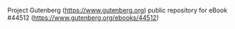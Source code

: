 Project Gutenberg (https://www.gutenberg.org) public repository for eBook #44512 (https://www.gutenberg.org/ebooks/44512)
